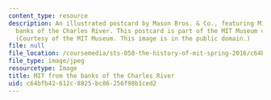 ```yaml
---
content_type: resource
description: An illustrated postcard by Mason Bros. & Co., featuring MIT from the
  banks of the Charles River. This postcard is part of the MIT Museum collections.
  (Courtesy of the MIT Museum. This image is in the public domain.)
file: null
file_location: /coursemedia/sts-050-the-history-of-mit-spring-2016/c64bfb42612c8825bc86256f98b1ced2_STS-050S16.jpg
file_type: image/jpeg
resourcetype: Image
title: MIT from the banks of the Charles River
uid: c64bfb42-612c-8825-bc86-256f98b1ced2
---
```

